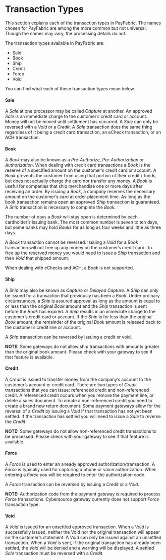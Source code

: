 Transaction Types
=================

This section explains each of the transaction types in PayFabric. The names chosen for PayFabric are among the more common but not universal. Though the names may vary, the processing details do not.  

The transaction types available in PayFabric are:

* Sale
* Book
* Ship
* Credit
* Force
* Void

You can find what each of these transaction types mean below.

#### Sale
A _Sale_ at one processor may be called _Capture_ at another. An approved _Sale_ is an immediate charge to the customer’s credit card or account.  Money will not be moved until settlement has occurred.  A _Sale_ can only be reversed with a _Void_ or a _Credit_.   A _Sale_ transaction does the same thing regardless of it being a credit card transaction, an eCheck transaction, or an ACH transaction.

#### Book
A _Book_ may also be known as a _Pre-Authorize_, _Pre-Authorization_ or _Authorization_. When dealing with credit card transactions a _Book_ is the reserve of a specified amount on the customer’s credit card or account. A _Book_ prevents the customer from using that portion of their credit / funds, but does not actually charge the card nor transfer any money. A _Book_ is useful for companies that ship merchandise one or more days after receiving an order. By issuing a _Book_, a company reserves the necessary amount on the customer’s card at order placement time.  As long as the book transaction remains open an approved _Ship_ transaction is guaranteed. A _Ship_ transaction is necessary to complete the _Book_. 

The number of days a _Book_ will stay open is determined by each cardholder’s issuing bank. The most common number is seven to ten days, but some banks may hold _Books_ for as long as four weeks and little as three days.

A _Book_ transaction cannot be reversed.  Issuing a _Void_ for a _Book_ transaction will not free up any money on the customer’s credit card.  To free up the reserved money you would need to issue a _Ship_ transaction and then _Void_ that shipped amount.

When dealing with eChecks and ACH, a _Book_ is not supported.

#### Ship
A _Ship_ may also be known as _Capture_ or _Delayed Capture_. A _Ship_ can only be issued for a transaction that previously has been a _Book_. Under ordinary circumstances, a _Ship_ is assured approval as long as the amount is equal to or less than the original _Book_ amount and the _Ship_ transaction is sent before the _Book_ has expired. A _Ship_ results in an immediate charge to the customer’s credit card or account. If the _Ship_ is for less than the original _Book_ amount, the remainder of the original _Book_ amount is released back to the customer’s credit line or account.

A _Ship_ transaction can be reversed by issuing a credit or void.

**NOTE:** Some gateways do not allow ship transactions with amounts greater than the original book amount. Please check with your gateway to see if that feature is available.

#### Credit
A _Credit_ is issued to transfer money from the company’s account to the customer’s account or credit card. There are two types of _Credit_ transactions that you can issue:  referenced credit and non-referenced credit.  A referenced credit occurs when you remove the payment line, or delete a sales document.  To create a non-referenced credit you need to create a brand new return document.  Some payment gateways allow for the reversal of a _Credit_ by issuing a _Void_ if that transaction has not yet been settled.  If the transaction has settled you will need to issue a _Sale_ to reverse the _Credit_.

**NOTE:** Some gateways do not allow non-referenced credit transactions to be processed.  Please check with your gateway to see if that feature is available.

#### Force
A _Force_ is used to enter an already approved authorization/transaction. A _Force_ is typically used for capturing a phone or voice authorization. When entering a _Force_ you will be required to enter the authorization code.  

A _Force_ transaction can be reversed by issuing a _Credit_ or a _Void_.

**NOTE:** Authorization code from the payment gateway is required to process _Force_ transactions. Cybersource gateway currently does not support _Force_ transaction type.

#### Void
A _Void_ is issued for an unsettled approved transaction. When a _Void_ is successfully issued, neither the Void nor the original transaction will appear on the customer’s statement. A _Void_ can only be issued against an unsettled transaction. When a _Void_ is sent, if the original transaction has already been settled, the _Void_ will be denied and a warning will be displayed. A settled _Sale_ transaction must be reversed with a _Credit_.
